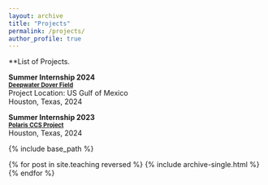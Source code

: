 ```yaml
---
layout: archive
title: "Projects"
permalink: /projects/
author_profile: true
---
```


**List of Projects.

<b> Summer Internship 2024 </b> <br>
<b><a style="font-size:1.2vw;" href="https://www.shell.us/about-us/news-and-insights/media/2023-media-releases/shell-takes-investment-decision-at-dover-in-us-gulf-of-mexico.html#vanity-aHR0cHM6Ly93d3cuc2hlbGwudXMvbWVkaWEvMjAyMy1tZWRpYS1yZWxlYXNlcy9zaGVsbC10YWtlcy1pbnZlc3RtZW50LWRlY2lzaW9uLWF0LWRvdmVyLWluLXVzLWd1bGYtb2YtbWV4aWNvLmh0bWw"> Deepwater Dover Field</a></b> <br>
Project Location: US Gulf of Mexico<br>
Houston, Texas, 2024 <br>



<b> Summer Internship 2023 </b> <br>
<b><a style="font-size:1.2vw;" href="https://www.shell.com/news-and-insights/newsroom/news-and-media-releases/2024/shell-to-build-carbon-capture-and-storage-projects-in-canada.html"> Polaris CCS Project</a></b> <br>
Houston, Texas, 2024 <br>

{% include base_path %}

{% for post in site.teaching reversed %}
  {% include archive-single.html %}
{% endfor %}
